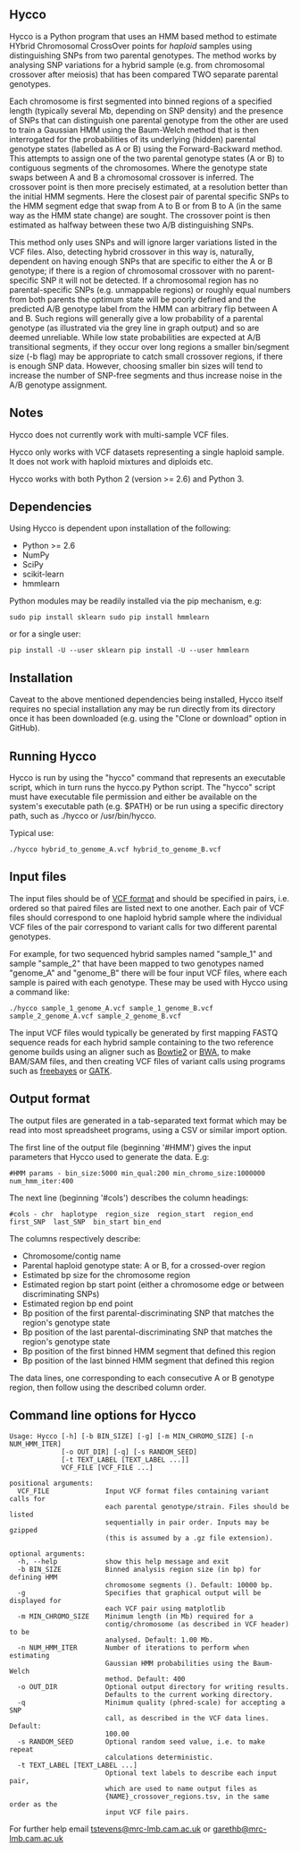 
Hycco
-----

Hycco is a Python program that uses an HMM based method to estimate HYbrid
Chromosomal CrossOver points for *haploid* samples using distinguishing SNPs
from two parental genotypes. The method works by analysing SNP variations for a
hybrid sample (e.g. from chromosomal crossover after meiosis) that has been
compared TWO separate parental genotypes.

Each chromosome is first segmented into binned regions of a specified length
(typically several Mb, depending on SNP density) and the presence of SNPs that
can distinguish one parental genotype from the other are used to train a
Gaussian HMM using the Baum-Welch method that is then interrogated for the
probabilities of its underlying (hidden) parental genotype states (labelled as A
or B) using the Forward-Backward method. This attempts to assign one of the two
parental genotype states (A or B) to contiguous segments of the chromosomes.
Where the genotype state swaps between A and B a chromosomal crossover is
inferred. The crossover point is then more precisely estimated, at a resolution
better than the initial HMM segments. Here the closest pair of parental specific
SNPs to the HMM segment edge that swap from A to B or from B to A (in the same
way as the HMM state change) are sought. The crossover point is then estimated
as halfway between these two A/B distinguishing SNPs.

This method only uses SNPs and will ignore larger variations listed in the VCF
files. Also, detecting hybrid crossover in this way is, naturally, dependent on
having enough SNPs that are specific to either the A or B genotype; if there is
a region of chromosomal crossover with no parent-specific SNP it will not be
detected. If a chromosomal region has no parental-specific SNPs (e.g. unmappable
regions) or roughly equal numbers from both parents the optimum state will be
poorly defined and the predicted A/B genotype label from the HMM can arbitrary
flip between A and B. Such regions will generally give a low probability of a
parental genotype (as illustrated via the grey line in graph output) and so are
deemed unreliable. While low state probabilities are expected at A/B
transitional segments, if they occur over long regions a smaller bin/segment
size (-b flag) may be appropriate to catch small crossover regions, if there is
enough SNP data. However, choosing smaller bin sizes will tend to increase the
number of SNP-free segments and thus increase noise in the A/B genotype
assignment.

Notes
-----

Hycco does not currently work with multi-sample VCF files.

Hycco only works with VCF datasets representing a single haploid sample. It does
not work with haploid mixtures and diploids etc.

Hycco works with both Python 2 (version >= 2.6) and Python 3.


Dependencies
------------

Using Hycco is dependent upon installation of the following:

* Python >= 2.6
* NumPy
* SciPy
* scikit-learn
* hmmlearn

Python modules may be readily installed via the pip mechanism, e.g:

  `sudo pip install sklearn sudo pip install hmmlearn`

or for a single user:

  `pip install -U --user sklearn pip install -U --user hmmlearn`

  
Installation
------------

Caveat to the above mentioned dependencies being installed, Hycco itself
requires no special installation any may be run directly from its directory once
it has been downloaded (e.g. using the "Clone or download" option in GitHub). 


Running Hycco
-------------

Hycco is run by using the "hycco" command that represents an executable script,
which in turn runs the hycco.py Python script. The "hycco" script must have
executable file permission and either be available on the system's executable
path (e.g. $PATH) or be run using a specific directory path, such as ./hycco or
/usr/bin/hycco.

Typical use:

  `./hycco hybrid_to_genome_A.vcf hybrid_to_genome_B.vcf`


Input files
-----------

The input files should be of [VCF
format](http://www.internationalgenome.org/wiki/Analysis/vcf4.0/) and should be
specified in pairs, i.e. ordered so that paired files are listed next to one
another. Each pair of VCF files should correspond to one haploid hybrid sample
where the individual VCF files of the pair correspond to variant calls for two
different parental genotypes.

For example, for two sequenced hybrid samples named "sample_1" and sample
"sample_2" that have been mapped to two genotypes named "genome_A" and
"genome_B" there will be four input VCF files, where each sample is paired with
each genotype. These may be used with Hycco using a command like:

  `./hycco sample_1_genome_A.vcf sample_1_genome_B.vcf sample_2_genome_A.vcf sample_2_genome_B.vcf`


The input VCF files would typically be generated by first mapping FASTQ sequence
reads for each hybrid sample containing to the two reference genome builds using
an aligner such as [Bowtie2](http://bowtie-bio.sourceforge.net/bowtie2) or
[BWA](https://github.com/lh3/bwa), to make BAM/SAM files, and then creating VCF
files of variant calls using programs such as
[freebayes](https://github.com/ekg/freebayes) or
[GATK](https://software.broadinstitute.org/gatk/).


Output format
-------------

The output files are generated in a tab-separated text format which may be read
into most spreadsheet programs, using a CSV or similar import option.

The first line of the output file (beginning '#HMM') gives the input parameters
that Hycco used to generate the data. E.g:

`#HMM params - bin_size:5000 min_qual:200 min_chromo_size:1000000 num_hmm_iter:400`


The next line (beginning '#cols') describes the column headings:

`#cols - chr  haplotype  region_size  region_start  region_end first_SNP  last_SNP  bin_start bin_end`


The columns respectively describe:

* Chromosome/contig name
* Parental haploid genotype state: A or B, for a crossed-over region
* Estimated bp size for the chromosome region
* Estimated region bp start point (either a chromosome edge or between discriminating SNPs)
* Estimated region bp end point
* Bp position of the first parental-discriminating SNP that matches the region's genotype state 
* Bp position of the last parental-discriminating SNP that matches the region's genotype state  
* Bp position of the first binned HMM segment that defined this region 
* Bp position of the last binned HMM segment that defined this region

The data lines, one corresponding to each consecutive A or B genotype region,
then follow using the described column order.


Command line options for Hycco
------------------------------

```
Usage: Hycco [-h] [-b BIN_SIZE] [-g] [-m MIN_CHROMO_SIZE] [-n NUM_HMM_ITER]
             [-o OUT_DIR] [-q] [-s RANDOM_SEED]
             [-t TEXT_LABEL [TEXT_LABEL ...]]
             VCF_FILE [VCF_FILE ...]
```

```
positional arguments:
  VCF_FILE              Input VCF format files containing variant calls for
                        each parental genotype/strain. Files should be listed
                        sequentially in pair order. Inputs may be gzipped
                        (this is assumed by a .gz file extension).
```

```
optional arguments:
  -h, --help            show this help message and exit
  -b BIN_SIZE           Binned analysis region size (in bp) for defining HMM
                        chromosome segments (). Default: 10000 bp.
  -g                    Specifies that graphical output will be displayed for
                        each VCF pair using matplotlib
  -m MIN_CHROMO_SIZE    Minimum length (in Mb) required for a
                        contig/chromosome (as described in VCF header) to be
                        analysed. Default: 1.00 Mb.
  -n NUM_HMM_ITER       Number of iterations to perform when estimating
                        Gaussian HMM probabilities using the Baum-Welch
                        method. Default: 400
  -o OUT_DIR            Optional output directory for writing results.
                        Defaults to the current working directory.
  -q                    Minimum quality (phred-scale) for accepting a SNP
                        call, as described in the VCF data lines. Default:
                        100.00
  -s RANDOM_SEED        Optional random seed value, i.e. to make repeat
                        calculations deterministic.
  -t TEXT_LABEL [TEXT_LABEL ...]
                        Optional text labels to describe each input pair,
                        which are used to name output files as
                        {NAME}_crossover_regions.tsv, in the same order as the
                        input VCF file pairs.
```

For further help email tstevens@mrc-lmb.cam.ac.uk or garethb@mrc-lmb.cam.ac.uk
